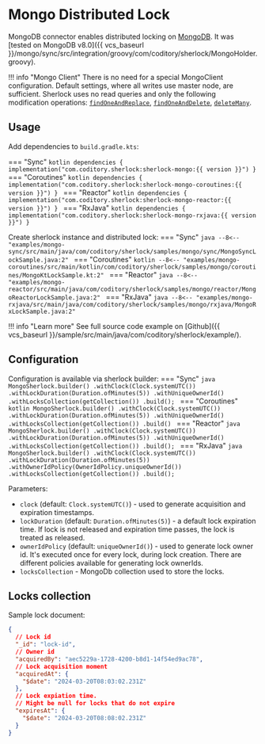 # Mongo Distributed Lock

MongoDB connector enables distributed locking on [MongoDB](https://www.mongodb.com/).
It was [tested on MongoDB v8.0]({{ vcs_baseurl
}}/mongo/sync/src/integration/groovy/com/coditory/sherlock/MongoHolder.groovy).

!!! info "Mongo Client"
    There is no need for a special MongoClient configuration. Default settings, where all writes use master node, are
    sufficient.
    Sherlock uses no read queries and only the following modification operations:
    [`findOneAndReplace`](https://docs.mongodb.com/manual/reference/method/db.collection.findOneAndReplace/),
    [`findOneAndDelete`](https://docs.mongodb.com/manual/reference/method/db.collection.findOneAndDelete/),
    [`deleteMany`](https://docs.mongodb.com/manual/reference/method/db.collection.deleteMany/).

## Usage

Add dependencies to `build.gradle.kts`:

=== "Sync"
    ```kotlin
    dependencies {
        implementation("com.coditory.sherlock:sherlock-mongo:{{ version }}")
    }
    ```
=== "Coroutines"
    ```kotlin
    dependencies {
        implementation("com.coditory.sherlock:sherlock-mongo-coroutines:{{ version }}")
    }
    ```
=== "Reactor"
    ```kotlin
    dependencies {
        implementation("com.coditory.sherlock:sherlock-mongo-reactor:{{ version }}")
    }
    ```
=== "RxJava"
    ```kotlin
    dependencies {
        implementation("com.coditory.sherlock:sherlock-mongo-rxjava:{{ version }}")
    }
    ```

Create sherlock instance and distributed lock:
=== "Sync"
    ```java
    --8<-- "examples/mongo-sync/src/main/java/com/coditory/sherlock/samples/mongo/sync/MongoSyncLockSample.java:2"
    ```
=== "Coroutines"
    ```kotlin
    --8<-- "examples/mongo-coroutines/src/main/kotlin/com/coditory/sherlock/samples/mongo/coroutines/MongoKtLockSample.kt:2"
    ```
=== "Reactor"
    ```java
    --8<-- "examples/mongo-reactor/src/main/java/com/coditory/sherlock/samples/mongo/reactor/MongoReactorLockSample.java:2"
    ```
=== "RxJava"
    ```java
    --8<-- "examples/mongo-rxjava/src/main/java/com/coditory/sherlock/samples/mongo/rxjava/MongoRxLockSample.java:2"
    ```

!!! info "Learn more"
See full source code example on  [Github]({{ vcs_baseurl }}/sample/src/main/java/com/coditory/sherlock/example/).

## Configuration

Configuration is available via sherlock builder:
=== "Sync"
    ```java
    MongoSherlock.builder()
        .withClock(Clock.systemUTC())
        .withLockDuration(Duration.ofMinutes(5))
        .withUniqueOwnerId()
        .withLocksCollection(getCollection())
        .build();
    ```
=== "Coroutines"
    ```kotlin
    MongoSherlock.builder()
        .withClock(Clock.systemUTC())
        .withLockDuration(Duration.ofMinutes(5))
        .withUniqueOwnerId()
        .withLocksCollection(getCollection())
        .build()
    ```
=== "Reactor"
    ```java
    MongoSherlock.builder()
        .withClock(Clock.systemUTC())
        .withLockDuration(Duration.ofMinutes(5))
        .withUniqueOwnerId()
        .withLocksCollection(getCollection())
        .build();
    ```
=== "RxJava"
    ```java
    MongoSherlock.builder()
        .withClock(Clock.systemUTC())
        .withLockDuration(Duration.ofMinutes(5))
        .withOwnerIdPolicy(OwnerIdPolicy.uniqueOwnerId())
        .withLocksCollection(getCollection())
        .build();
    ```

Parameters:

- `clock` (default: `Clock.systemUTC()`) - used to generate acquisition and expiration timestamps.
- `lockDuration` (default: `Duration.ofMinutes(5)`) - a default lock expiration time.
  If lock is not released and expiration time passes, the lock is treated as released.
- `ownerIdPolicy` (default: `uniqueOwnerId()`) - used to generate lock owner id.
  It's executed once for every lock, during lock creation.
  There are different policies available for generating lock ownerIds.
- `locksCollection` - MongoDb collection used to store the locks.

## Locks collection

Sample lock document:

```json
{
  // Lock id
  "_id": "lock-id",
  // Owner id
  "acquiredBy": "aec5229a-1728-4200-b8d1-14f54ed9ac78",
  // Lock acquisition moment
  "acquiredAt": {
    "$date": "2024-03-20T08:03:02.231Z"
  },
  // Lock expiation time.
  // Might be null for locks that do not expire
  "expiresAt": {
    "$date": "2024-03-20T08:08:02.231Z"
  }
}
```
